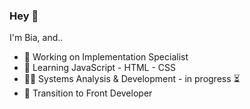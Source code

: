 ### Hey 👋

I'm Bia, and..

- 🔭 Working on Implementation Specialist
- 🌱 Learning JavaScript - HTML - CSS
- 👩‍🎓 Systems Analysis & Development - in progress ⏳
- 🎯 Transition to Front Developer
